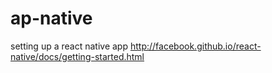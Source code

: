 # ap-native
setting up a react native app http://facebook.github.io/react-native/docs/getting-started.html
